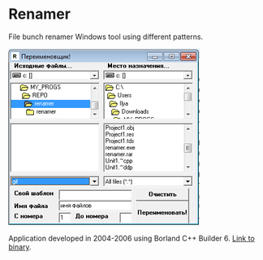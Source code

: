 # Renamer

File bunch renamer Windows tool using different patterns.

![Renamer](https://github.com/wwakabobik/renamer/blob/master/renamer.png)

Application developed in 2004-2006 using Borland C++ Builder 6. [Link to binary](http://illusionist7.narod.ru/download/PROGS/renamer.rar).
